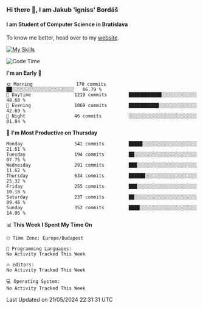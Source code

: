 ### Hi there 👋, I am Jakub 'igniss' Bordáš

#### I am Student of Computer Science in Bratislava
To know me better, head over to my [website](https://bordas.sk).

[![My Skills](https://skillicons.dev/icons?i=js,html,css,figma,svelte,java,kotlin,python,postgresql,typescript,nest,nodejs)](https://bordas.sk)


<!--START_SECTION:waka-->
![Code Time](http://img.shields.io/badge/Code%20Time-1%2C480%20hrs%205%20mins-blue)

**I'm an Early 🐤** 

```text
🌞 Morning                170 commits         ██░░░░░░░░░░░░░░░░░░░░░░░   06.79 % 
🌆 Daytime                1219 commits        ████████████░░░░░░░░░░░░░   48.68 % 
🌃 Evening                1069 commits        ███████████░░░░░░░░░░░░░░   42.69 % 
🌙 Night                  46 commits          ░░░░░░░░░░░░░░░░░░░░░░░░░   01.84 % 
```
📅 **I'm Most Productive on Thursday** 

```text
Monday                   541 commits         █████░░░░░░░░░░░░░░░░░░░░   21.61 % 
Tuesday                  194 commits         ██░░░░░░░░░░░░░░░░░░░░░░░   07.75 % 
Wednesday                291 commits         ███░░░░░░░░░░░░░░░░░░░░░░   11.62 % 
Thursday                 634 commits         ██████░░░░░░░░░░░░░░░░░░░   25.32 % 
Friday                   255 commits         ███░░░░░░░░░░░░░░░░░░░░░░   10.18 % 
Saturday                 237 commits         ██░░░░░░░░░░░░░░░░░░░░░░░   09.46 % 
Sunday                   352 commits         ████░░░░░░░░░░░░░░░░░░░░░   14.06 % 
```


📊 **This Week I Spent My Time On** 

```text
🕑︎ Time Zone: Europe/Budapest

💬 Programming Languages: 
No Activity Tracked This Week

🔥 Editors: 
No Activity Tracked This Week

💻 Operating System: 
No Activity Tracked This Week
```


 Last Updated on 21/05/2024 22:31:31 UTC
<!--END_SECTION:waka-->
